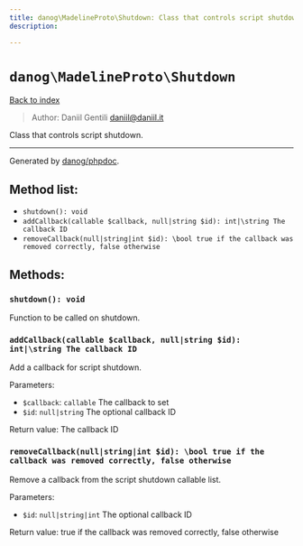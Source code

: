 ```yaml
---
title: danog\MadelineProto\Shutdown: Class that controls script shutdown.
description: 

---
```

# `danog\MadelineProto\Shutdown`
[Back to index](../../index.md)

> Author: Daniil Gentili <daniil@daniil.it>  
  

Class that controls script shutdown.  




---
Generated by [danog/phpdoc](https://phpdoc.daniil.it).  
## Method list:
* `shutdown(): void`
* `addCallback(callable $callback, null|string $id): int|\string The callback ID`
* `removeCallback(null|string|int $id): \bool true if the callback was removed correctly, false otherwise`

## Methods:
### `shutdown(): void`

Function to be called on shutdown.



### `addCallback(callable $callback, null|string $id): int|\string The callback ID`

Add a callback for script shutdown.


Parameters:
* `$callback`: `callable` The callback to set  
* `$id`: `null|string` The optional callback ID  


Return value: The callback ID


### `removeCallback(null|string|int $id): \bool true if the callback was removed correctly, false otherwise`

Remove a callback from the script shutdown callable list.


Parameters:
* `$id`: `null|string|int` The optional callback ID  


Return value: true if the callback was removed correctly, false otherwise


